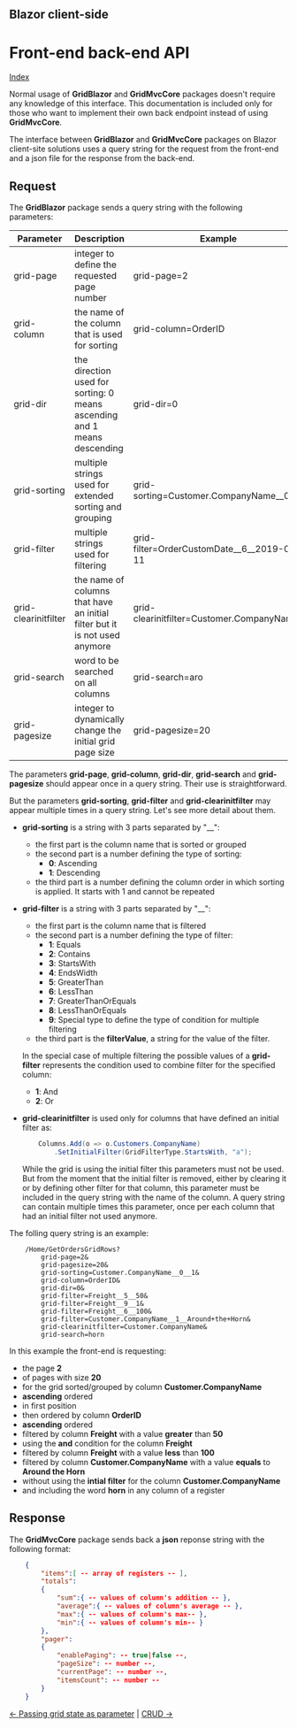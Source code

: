 ## Blazor client-side

# Front-end back-end API

[Index](Documentation.md)

Normal usage of  **GridBlazor** and **GridMvcCore** packages doesn't require any knowledge of this interface. This documentation is included only for those who want to implement their own back endpoint instead of using **GridMvcCore**. 

The interface between **GridBlazor** and **GridMvcCore** packages on Blazor client-site solutions uses a query string for the request from the front-end and a json file for the response from the back-end.

## Request

The **GridBlazor** package sends a query string with the following parameters:

Parameter | Description | Example
--------- | ----------- | -------
grid-page | integer to define the requested page number | grid-page=2
grid-column | the name of the column that is used for sorting | grid-column=OrderID
grid-dir | the direction used for sorting: 0 means ascending and 1 means descending | grid-dir=0
grid-sorting | multiple strings used for extended sorting and grouping | grid-sorting=Customer.CompanyName__0__1
grid-filter | multiple strings used for filtering  | grid-filter=OrderCustomDate__6__2019-06-11
grid-clearinitfilter | the name of columns that have an initial filter but it is not used anymore | grid-clearinitfilter=Customer.CompanyName
grid-search | word to be searched on all columns | grid-search=aro
grid-pagesize | integer to dynamically change the initial grid page size | grid-pagesize=20

The parameters **grid-page**, **grid-column**, **grid-dir**, **grid-search** and **grid-pagesize** should appear once in a query string. Their use is straightforward.

But the parameters **grid-sorting**, **grid-filter** and **grid-clearinitfilter** may appear multiple times in a query string. Let's see more detail about them.

* **grid-sorting** is a string with 3 parts separated by "__":
    * the first part is the column name that is sorted or grouped
    * the second part is a number defining the type of sorting:
        * **0**: Ascending
        * **1**: Descending
    * the third part is a number defining the column order in which sorting is applied. It starts with 1 and cannot be repeated

* **grid-filter** is a string with 3 parts separated by "__":
    * the first part is the column name that is filtered
    * the second part is a number defining the type of filter:
        * **1**: Equals
        * **2**: Contains
        * **3**: StartsWith
        * **4**: EndsWidth
        * **5**: GreaterThan
        * **6**: LessThan
        * **7**: GreaterThanOrEquals
        * **8**: LessThanOrEquals
        * **9**: Special type to define the type of condition for multiple filtering
    * the third part is  the **filterValue**, a string for the value of the filter. 

    In the special case of multiple filtering the possible values of a **grid-filter** represents the condition used to combine filter for the specified column:
    * **1**: And
    * **2**: Or

* **grid-clearinitfilter** is used only for columns that have defined an initial filter as:
    
    ```c#
        Columns.Add(o => o.Customers.CompanyName)
            .SetInitialFilter(GridFilterType.StartsWith, "a");
    ```
    While the grid is using the initial filter this parameters must not be used. But from the moment that the initial filter is removed, either by clearing it or by defining other filter for that column, this parameter must be included in the query string with the name of the column.
    A query string can contain multiple times this parameter, once per each column that had an initial filter not used anymore.
    
The folling query string is an example:

```url
    /Home/GetOrdersGridRows?
        grid-page=2&
        grid-pagesize=20&
        grid-sorting=Customer.CompanyName__0__1&
        grid-column=OrderID&
        grid-dir=0&
        grid-filter=Freight__5__50&
        grid-filter=Freight__9__1&
        grid-filter=Freight__6__100&
        grid-filter=Customer.CompanyName__1__Around+the+Horn&
        grid-clearinitfilter=Customer.CompanyName&
        grid-search=horn
```
In this example the front-end is requesting:
* the page **2**
* of pages with size **20**
* for the grid sorted/grouped by column **Customer.CompanyName**
* **ascending** ordered
* in first position
* then ordered by column **OrderID**
* **ascending** ordered
* filtered by column **Freight** with a value **greater** than **50**
* using the **and** condition for the column **Freight**
* filtered by column **Freight** with a value **less** than **100**
* filtered by column **Customer.CompanyName** with a value **equals** to **Around the Horn**
* without using the **intial filter** for the column **Customer.CompanyName**
* and including the word **horn** in any column of a register

## Response

The **GridMvcCore** package sends back a **json** reponse string with the following format:

```json
    {
        "items":[ -- array of registers -- ],
        "totals":
        {
            "sum":{ -- values of column's addition -- },
            "average":{ -- values of column's average -- },
            "max":{ -- values of column's max-- },
            "min":{ -- values of column's min-- }
        },
        "pager":
        {
            "enablePaging": -- true|false --,
            "pageSize": -- number --,
            "currentPage": -- number --,
            "itemsCount": -- number --
        }
    }
```

[<- Passing grid state as parameter](Passing_grid_state_as_parameter.md) | [CRUD ->](Crud.md)
